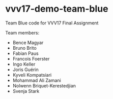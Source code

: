 # vvv17-demo-team-blue
Team Blue code for VVV17 Final Assignment

Team members:
* Bence Magyar
* Bruno Brito
* Fabian Paus
* Francois Foerster
* Ingo Keller
* Joris Guérin
* Kyveli Kompatsiari
* Mohammad Ali Zamani
* Nolwenn Briquet-Kerestedjian
* Svenja Stark
